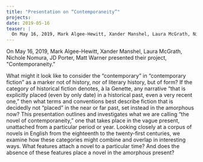 ```yaml
---
title: "Presentation on “Contemporaneity”"
projects: 
date: 2019-05-16
teaser: |
  On May 16, 2019, Mark Algee-Hewitt, Xander Manshel, Laura McGrath, Nichole Nomura, JD Porter, Matt Warner presented their project, "Contemporaneity."
---
```


On May 16, 2019, Mark Algee-Hewitt, Xander Manshel, Laura McGrath, Nichole Nomura, JD Porter, Matt Warner presented their project, "Contemporaneity."

What might it look like to consider the “contemporary” in “contemporary fiction” as a marker not of history, nor of literary history, but of form? If the category of historical fiction denotes, à la Genette, any narrative “that is explicitly placed (even by only date) in a historical past, even a very recent one,” then what terms and conventions best describe fiction that is decidedly not “placed” in the near or far past, set instead in the amorphous now? This presentation outlines and investigates what we are calling “the novel of contemporaneity,” one that takes place in the vague present, unattached from a particular period or year. Looking closely at a corpus of novels in English from the eighteenth to the twenty-first centuries, we examine how these categories might combine and overlap in interesting ways. What features attach a novel to a particular time? And does the absence of these features
place a novel in the amorphous present?